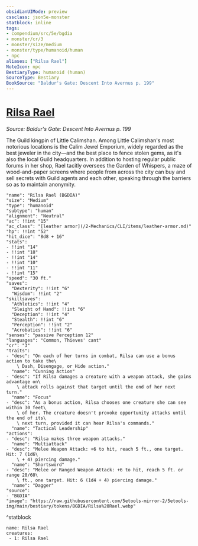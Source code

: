 ```yaml
---
obsidianUIMode: preview
cssclass: json5e-monster
statblock: inline
tags:
- compendium/src/5e/bgdia
- monster/cr/3
- monster/size/medium
- monster/type/humanoid/human
- npc
aliases: ["Rilsa Rael"]
NoteIcon: npc
BestiaryType: humanoid (human)
SourceType: Bestiary
BookSource: "Baldur's Gate: Descent Into Avernus p. 199"
---
```

# [Rilsa Rael](2-Mechanics/CLI/bestiary/npc/rilsa-rael-bgdia.md)
*Source: Baldur's Gate: Descent Into Avernus p. 199*  

The Guild kingpin of Little Calimshan. Among Little Calimshan's most notorious locations is the Calim Jewel Emporium, widely regarded as the best jeweler in the city—and the best place to fence stolen gems, as it's also the local Guild headquarters. In addition to hosting regular public forums in her shop, Rael tacitly oversees the Garden of Whispers, a maze of wood-and-paper screens where people from across the city can buy and sell secrets with Guild agents and each other, speaking through the barriers so as to maintain anonymity.

```statblock
"name": "Rilsa Rael (BGDIA)"
"size": "Medium"
"type": "humanoid"
"subtype": "human"
"alignment": "Neutral"
"ac": !!int "15"
"ac_class": "[leather armor](/2-Mechanics/CLI/items/leather-armor.md)"
"hp": !!int "52"
"hit_dice": "8d8 + 16"
"stats":
- !!int "14"
- !!int "18"
- !!int "14"
- !!int "10"
- !!int "11"
- !!int "15"
"speed": "30 ft."
"saves":
  "Dexterity": !!int "6"
  "Wisdom": !!int "2"
"skillsaves":
  "Athletics": !!int "4"
  "Sleight of Hand": !!int "6"
  "Deception": !!int "4"
  "Stealth": !!int "6"
  "Perception": !!int "2"
  "Acrobatics": !!int "6"
"senses": "passive Perception 12"
"languages": "Common, Thieves' cant"
"cr": "3"
"traits":
- "desc": "On each of her turns in combat, Rilsa can use a bonus action to take the\
    \ Dash, Disengage, or Hide action."
  "name": "Cunning Action"
- "desc": "If Rilsa damages a creature with a weapon attack, she gains advantage on\
    \ attack rolls against that target until the end of her next turn."
  "name": "Focus"
- "desc": "As a bonus action, Rilsa chooses one creature she can see within 30 feet\
    \ of her. The creature doesn't provoke opportunity attacks until the end of its\
    \ next turn, provided it can hear Rilsa's commands."
  "name": "Tactical Leadership"
"actions":
- "desc": "Rilsa makes three weapon attacks."
  "name": "Multiattack"
- "desc": "Melee Weapon Attack: +6 to hit, reach 5 ft., one target. Hit: 7 (1d6\
    \ + 4) piercing damage."
  "name": "Shortsword"
- "desc": "Melee or Ranged Weapon Attack: +6 to hit, reach 5 ft. or range 20/60\
    \ ft., one target. Hit: 6 (1d4 + 4) piercing damage."
  "name": "Dagger"
"source":
- "BGDIA"
"image": "https://raw.githubusercontent.com/5etools-mirror-2/5etools-img/main/bestiary/tokens/BGDIA/Rilsa%20Rael.webp"
```
^statblock

```encounter-table
name: Rilsa Rael
creatures:
 - 1: Rilsa Rael
```